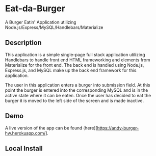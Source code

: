 # Eat-da-Burger

A Burger Eatin' Application utilizing Node.js/Express/MySQL/Handlebars/Materialize

## Description

This application is a simple single-page full stack application utilizing Handlebars to handle front end HTML frameworking and elements from Materialize for the front end. The back end is handled using Node.js, Express.js, and MySQL make up the back end framework for this application.

The user in this application enters a burger into submission field. At this point the burger is entered into the corresponding MySQL and is in the active state where it can be eaten. Once the user has decided to eat the burger it is moved to the left side of the screen and is made inactive.

## Demo

A live version of the app can be found (here)[https://andy-burger-hw.herokuapp.com/].

## Local Install





